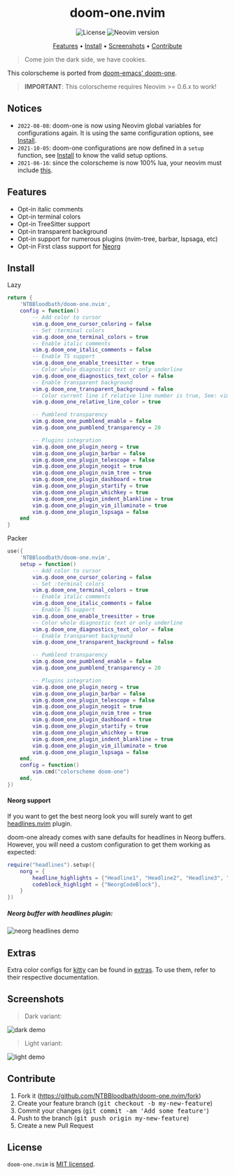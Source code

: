 <div align="center">

# doom-one.nvim

![License](https://img.shields.io/github/license/NTBBloodbath/doom-one.nvim?style=flat-square)
![Neovim version](https://img.shields.io/badge/Neovim-0.5-57A143?style=flat-square&logo=neovim)

[Features](#features) • [Install](#install) • [Screenshots](#screenshots) • [Contribute](#contribute)

</div>

> Come join the dark side, we have cookies.

This colorscheme is ported from [doom-emacs' doom-one].

> **IMPORTANT**: This colorscheme requires Neovim >= 0.6.x to work!


## Notices
- `2022-08-08`: doom-one is now using Neovim global variables for configurations again.
  It is using the same configuration options, see [Install](#install).
- `2021-10-05`: doom-one configurations are now defined in a `setup` function,
  see [Install](#install) to know the valid setup options.
- `2021-06-16`: since the colorscheme is now 100% lua, your neovim must include
  [this](https://github.com/neovim/neovim/pull/14686).

## Features

- Opt-in italic comments
- Opt-in terminal colors
- Opt-in TreeSitter support
- Opt-in transparent background
- Opt-in support for numerous plugins (nvim-tree, barbar, lspsaga, etc)
- Opt-in First class support for [Neorg](https://github.com/nvim-neorg/neorg)

## Install

Lazy
```lua
return {
    'NTBBloodbath/doom-one.nvim',
    config = function()
        -- Add color to cursor
		vim.g.doom_one_cursor_coloring = false
		-- Set :terminal colors
		vim.g.doom_one_terminal_colors = true
		-- Enable italic comments
		vim.g.doom_one_italic_comments = false
		-- Enable TS support
		vim.g.doom_one_enable_treesitter = true
		-- Color whole diagnostic text or only underline
        vim.g.doom_one_diagnostics_text_color = false
		-- Enable transparent background
		vim.g.doom_one_transparent_background = false
        -- Color current line if relative line number is true, See: vim.opt.relativenumber
        vim.g.doom_one_relative_line_color = true

        -- Pumblend transparency
		vim.g.doom_one_pumblend_enable = false
		vim.g.doom_one_pumblend_transparency = 20

        -- Plugins integration
		vim.g.doom_one_plugin_neorg = true
		vim.g.doom_one_plugin_barbar = false
		vim.g.doom_one_plugin_telescope = false
		vim.g.doom_one_plugin_neogit = true
		vim.g.doom_one_plugin_nvim_tree = true
		vim.g.doom_one_plugin_dashboard = true
		vim.g.doom_one_plugin_startify = true
		vim.g.doom_one_plugin_whichkey = true
		vim.g.doom_one_plugin_indent_blankline = true
		vim.g.doom_one_plugin_vim_illuminate = true
		vim.g.doom_one_plugin_lspsaga = false
    end
}
```

Packer
```lua
use({
    'NTBBloodbath/doom-one.nvim',
    setup = function()
        -- Add color to cursor
		vim.g.doom_one_cursor_coloring = false
		-- Set :terminal colors
		vim.g.doom_one_terminal_colors = true
		-- Enable italic comments
		vim.g.doom_one_italic_comments = false
		-- Enable TS support
		vim.g.doom_one_enable_treesitter = true
		-- Color whole diagnostic text or only underline
        vim.g.doom_one_diagnostics_text_color = false
		-- Enable transparent background
		vim.g.doom_one_transparent_background = false

        -- Pumblend transparency
		vim.g.doom_one_pumblend_enable = false
		vim.g.doom_one_pumblend_transparency = 20

        -- Plugins integration
		vim.g.doom_one_plugin_neorg = true
		vim.g.doom_one_plugin_barbar = false
		vim.g.doom_one_plugin_telescope = false
		vim.g.doom_one_plugin_neogit = true
		vim.g.doom_one_plugin_nvim_tree = true
		vim.g.doom_one_plugin_dashboard = true
		vim.g.doom_one_plugin_startify = true
		vim.g.doom_one_plugin_whichkey = true
		vim.g.doom_one_plugin_indent_blankline = true
		vim.g.doom_one_plugin_vim_illuminate = true
		vim.g.doom_one_plugin_lspsaga = false
	end,
	config = function()
        vim.cmd("colorscheme doom-one")
    end,
})
```

#### Neorg support

If you want to get the best neorg look you will surely want to get [headlines.nvim](https://github.com/lukas-reineke/headlines.nvim) plugin.

doom-one already comes with sane defaults for headlines in Neorg buffers. However, you will need a custom configuration to get them working as expected:
```lua
require("headlines").setup({
    norg = {
        headline_highlights = {"Headline1", "Headline2", "Headline3", "Headline4", "Headline5", "Headline6"},
        codeblock_highlight = {"NeorgCodeBlock"},
    }
})
```

##### Neorg buffer with headlines plugin:

![neorg headlines demo](https://user-images.githubusercontent.com/36456999/186283184-c75b3193-9fdc-4e76-9df0-7b2ea2d0059d.png)

## Extras

Extra color configs for [kitty] can be found in [extras](extras/). To use them,
refer to their respective documentation.

## Screenshots

> Dark variant:

![dark demo](https://user-images.githubusercontent.com/36456999/186283993-14157f3c-c3b1-4f08-85e8-304018511a3b.png)

> Light variant:

![light demo](https://user-images.githubusercontent.com/36456999/186283894-3caa6dd9-d964-4623-8c7d-0328f0e026ea.png)

## Contribute

1. Fork it (https://github.com/NTBBloodbath/doom-one.nvim/fork)
2. Create your feature branch (<kbd>git checkout -b my-new-feature</kbd>)
3. Commit your changes (<kbd>git commit -am 'Add some feature'</kbd>)
4. Push to the branch (<kbd>git push origin my-new-feature</kbd>)
5. Create a new Pull Request

## License

`doom-one.nvim` is [MIT licensed](./LICENSE).

[doom-emacs' doom-one]: https://github.com/hlissner/emacs-doom-themes/blob/master/themes/doom-one-theme.el
[kitty]: https://github.com/kovidgoyal/kitty

